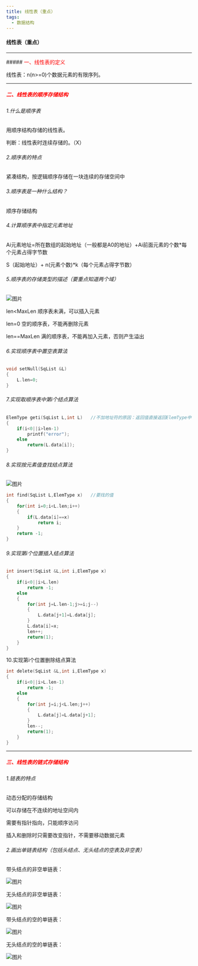 ```yaml
---
title: 线性表（重点）
tags:
  - 数据结构
---
```


#### 线性表（重点）

<hr>
##### <font color="red">一、线性表的定义</font>

线性表：n(n>=0)个数据元素的有限序列。

<hr>

##### <font color="red">二、线性表的顺序存储结构</font>

###### 1.什么是顺序表

用顺序结构存储的线性表。

判断：线性表时连续存储的。（X）

###### 2.顺序表的特点

紧凑结构，按逻辑顺序存储在一块连续的存储空间中

###### 3.顺序表是一种什么结构？

顺序存储结构

###### 4.计算顺序表中指定元素地址

Ai元素地址=所在数组的起始地址（一般都是A0的地址）+Ai前面元素的个数*每个元素占得字节数

S（起始地址）+ n(元素个数)*k（每个元素占得字节数）

###### 5.顺序表的存储类型的描述（要重点知道两个域）

![图片](../../assets/image/2020-03-02-01.png)

len<MaxLen	顺序表未满，可以插入元素

len=0	空的顺序表，不能再删除元素

len==MaxLen	满的顺序表，不能再加入元素，否则产生溢出

###### 6.实现顺序表中置空表算法

```c
void setNull(SqList &L)
{
    L.len=0;
}
```

###### 7.实现取顺序表中第i个结点算法

```c
ElemType geti(SqList L,int L)	//不加地址符的原因：返回值直接返回ElemType中，所以不需要加&
{
    if(i<0||i>len-1)
        printf("error");
    else
        return(L.data[i]);
}
```

###### 8.实现按元素值查找结点算法

![图片](../../assets/image/2020-03-02-02.png)

```c
int find(SqList L,ElemType x)	//要找的值
{
    for(int i=0;i<L.len;i++)
    {
        if(L.data[i]==x)
            return i;
    }
    return -1;
}
```

###### 9.实现第i个位置插入结点算法

```c
int insert(SqList &L,int i,ElemType x)
{
    if(i<0||i>L.len)
        return -1;
    else
    {
        for(int j=L.len-1;j>=i;j--)
        {
            L.data[j+1]=L.data[j];
        }
        L.data[i]=x;
        len++;
        return(1);
    }
}
```

10.实现第i个位置删除结点算法

```c
int delete(SqList &L,int i,ElemType x)
{
    if(i<0||i>L.len-1)
        return -1;
    else
    {
        for(int j=i;j<L.len;j++)
        {
            L.data[j]=L.data[j+1];
        }
        len--;
        return(1);
    }
}
```



<hr>

##### <font color="red">三、线性表的链式存储结构</font>

###### 1.链表的特点

动态分配的存储结构

可以存储在不连续的地址空间内

需要有指针指向，只能顺序访问

插入和删除时只需要改变指针，不需要移动数据元素

###### 2.画出单链表结构（包括头结点、无头结点的空表及非空表）

带头结点的非空单链表：

![图片](../../assets/image/2020-03-02-03.png)

无头结点的非空单链表：

![图片](../../assets/image/2020-03-02-04.png)

带头结点的空的单链表：

![图片](../../assets/image/2020-03-02-05.png)

无头结点的空的单链表：

![图片](../../assets/image/2020-03-02-06.png)

